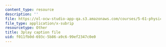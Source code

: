 ```yaml
---
content_type: resource
description: ''
file: https://ol-ocw-studio-app-qa.s3.amazonaws.com/courses/5-61-physical-chemistry-fall-2017/f011fb0d693c5b86a9c699ef2347c0e0_TEMQhpsGFg.vtt
file_type: application/x-subrip
resourcetype: Other
title: 3play caption file
uid: f011fb0d-693c-5b86-a9c6-99ef2347c0e0
---
```


